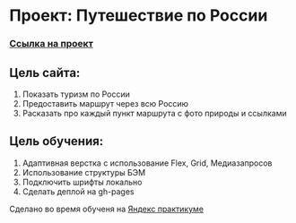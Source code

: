 # **Проект: Путешествие по России**

### [Ссылка на проект](https://mihail-kiyamov.github.io/Travel_to_russia/) ###

## **Цель сайта:**  
1. Показать туризм по России
2. Предоставить маршрут через всю Россию
3. Расказать про каждый пункт маршрута с фото природы и ссылками

## **Цель обучения:**  
1. Адаптивная верстка с использование Flex, Grid, Медиазапросов
2. Использование структуры БЭМ  
3. Подключить шрифты локально
4. Сделать деплой на gh-pages
  
Сделано во время обученя на [Яндекс практикуме](https://practicum.yandex.ru/profile/web/) 
